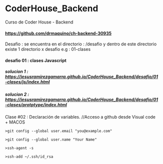 # CoderHouse_Backend
Curso de Coder House - Backend
#### https://github.com/drmaquino/ch-backend-30935

Desafio : se encuentra en el directorio : /desafio y dentro de este directorio existe 1 directorio x desafio e.g : 01-clases

#### desafio 01 : clases Javascript 

##### solucion 1 : https://jesusramirezgamarra.github.io/CoderHouse_Backend/desafio/01-clases/js/index.html

##### solucion 2 : https://jesusramirezgamarra.github.io/CoderHouse_Backend/desafio/01-clases/protptype/index.html





Clase #02 : Declaración de variables.
    //Acceso a github desde Visual code + MACOS   
    
    >git config --global user.email "you@example.com"
    
    >git config --global user.name "Your Name"
    
    >ssh-agent -s
    
    >ssh-add ~/.ssh/id_rsa


